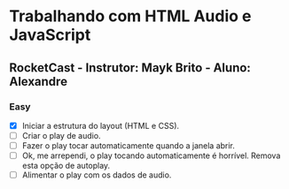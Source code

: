 # Trabalhando com HTML Audio e JavaScript

## RocketCast - Instrutor: Mayk Brito - Aluno: Alexandre

### Easy

- [x] Iniciar a estrutura do layout (HTML e CSS).
- [ ] Criar o play de audio.
- [ ] Fazer o play tocar automaticamente quando a janela abrir.
- [ ] Ok, me arrependi, o play tocando automaticamente é horrível. Remova esta opção de autoplay.
- [ ] Alimentar o play com os dados de audio.
